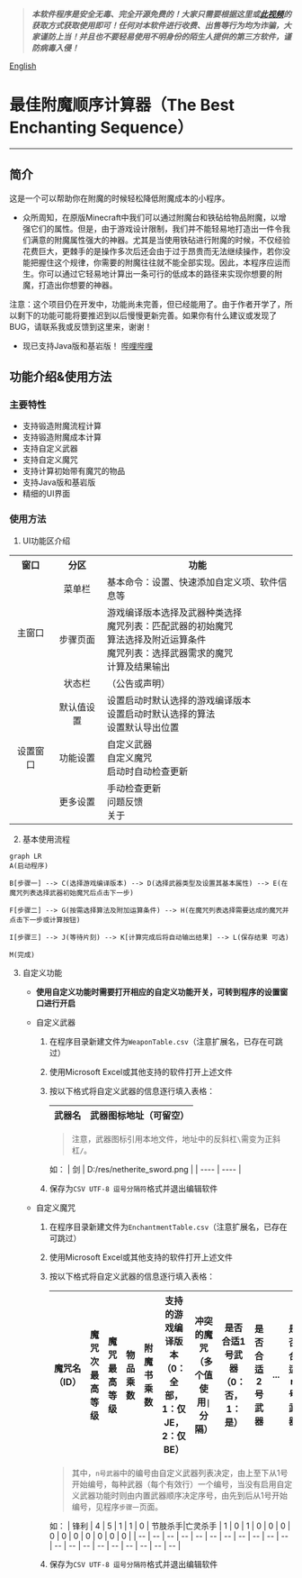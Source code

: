 >***本软件程序是安全无毒、完全开源免费的！大家只需要根据这里或[此视频](https://www.bilibili.com/video/BV11T4y1D7c2)的获取方式获取使用即可！任何对本软件进行收费、出售等行为均为诈骗，大家谨防上当！并且也不要轻易使用不明身份的陌生人提供的第三方软件，谨防病毒入侵！***

[English](README_EN.md)

# 最佳附魔顺序计算器（The Best Enchanting Sequence）
---
## 简介
这是一个可以帮助你在附魔的时候轻松降低附魔成本的小程序。

+ 众所周知，在原版Minecraft中我们可以通过附魔台和铁砧给物品附魔，以增强它们的属性。但是，由于游戏设计限制，我们并不能轻易地打造出一件令我们满意的附魔属性强大的神器。尤其是当使用铁砧进行附魔的时候，不仅经验花费巨大，更棘手的是操作多次后还会由于过于昂贵而无法继续操作，若你没能把握住这个规律，你需要的附魔往往就不能全部实现。因此，本程序应运而生。你可以通过它轻易地计算出一条可行的低成本的路径来实现你想要的附魔，打造出你想要的神器。

注意：这个项目仍在开发中，功能尚未完善，但已经能用了。由于作者开学了，所以剩下的功能可能将要推迟到以后慢慢更新完善。如果你有什么建议或发现了BUG，请联系我或反馈到这里来，谢谢！

+ 现已支持Java版和基岩版！
[哔哩哔哩](https://www.bilibili.com/video/BV11T4y1D7c2)


## 功能介绍&使用方法

### 主要特性

+ 支持锻造附魔流程计算
+ 支持锻造附魔成本计算
+ 支持自定义武器
+ 支持自定义魔咒
+ 支持计算初始带有魔咒的物品
+ 支持Java版和基岩版
+ 精细的UI界面

### 使用方法

1. UI功能区介绍

<table>
 <tr>
  <th>窗口</th>
  <th>分区</th>
  <th>功能</th>
 </tr>
 <tr>
  <td rowspan="3" align="center">主窗口</td>
  <td align="center">菜单栏</td>
  <td>基本命令：设置、快速添加自定义项、软件信息等</td>
 </tr>
 <tr>
  <td align="center">步骤页面</td>
  <td>游戏编译版本选择及武器种类选择<br>魔咒列表：匹配武器的初始魔咒<br>算法选择及附近运算条件<br>魔咒列表：选择武器需求的魔咒<br>计算及结果输出</td>
 </tr>
 <tr>
  <td align="center">状态栏</td>
  <td>（公告或声明）</td>
 </tr>
 <tr>
  <td rowspan="3" align="center">设置窗口</td>
  <td align="center">默认值设置</td>
  <td>设置启动时默认选择的游戏编译版本<br>设置启动时默认选择的算法<br>设置默认导出位置</td>
 </tr>
 <tr>
  <td align="center">功能设置</td>
  <td>自定义武器<br>自定义魔咒<br>启动时自动检查更新</td>
 </tr>
 <tr>
  <td align="center">更多设置</td>
  <td>手动检查更新<br>问题反馈<br>关于</td>
 </tr>
</table>

2. 基本使用流程

```mermaid
graph LR
A(启动程序)

B[步骤一] --> C(选择游戏编译版本) --> D(选择武器类型及设置其基本属性) --> E(在魔咒列表选择武器初始魔咒后点击下一步) 

F[步骤二] --> G(按需选择算法及附加运算条件) --> H(在魔咒列表选择需要达成的魔咒并点击下一步或计算按钮) 

I[步骤三] --> J(等待片刻) --> K[计算完成后将自动输出结果] --> L(保存结果 可选)

M(完成)
```

3. 自定义功能
   + **使用自定义功能时需要打开相应的自定义功能开关，可转到程序的设置窗口进行开启**
   + 自定义武器

     1. 在程序目录新建文件为`WeaponTable.csv`（注意扩展名，已存在可跳过）
     2. 使用Microsoft Excel或其他支持的软件打开上述文件
     3. 按以下格式将自定义武器的信息逐行填入表格：
    
        | 武器名	| 武器图标地址（可留空） |
        | ---- | ---- |
        
        > 注意，武器图标引用本地文件，地址中的反斜杠`\`需变为正斜杠`/`。
       
        如：
        | 剑	| D:/res/netherite_sword.png |
        | ---- | ---- |
     4. 保存为`CSV UTF-8 逗号分隔符`格式并退出编辑软件

   + 自定义魔咒

     1. 在程序目录新建文件为`EnchantmentTable.csv`（注意扩展名，已存在可跳过）
     2. 使用Microsoft Excel或其他支持的软件打开上述文件
     3. 按以下格式将自定义武器的信息逐行填入表格：
    
        | 魔咒名（ID）	| 魔咒次最高等级 | 魔咒最高等级 | 物品乘数 | 附魔书乘数 | 支持的游戏编译版本（0：全部，1：仅JE，2：仅BE） | 冲突的魔咒（多个值使用`\|`分隔） | 是否合适1号武器（0：否，1：是） | 是否合适2号武器 | ... | 是否合适n号武器 |
        | ---- | ---- | ---- | ---- | ---- | ---- | ---- | ---- | ---- | ---- | ---- |
       
        > 其中，`n号武器`中的编号由自定义武器列表决定，由上至下从1号开始编号，每种武器（每个有效行）一个编号，当没有启用自定义武器功能时则由内置武器顺序决定序号，由先到后从1号开始编号，见程序`步骤一`页面。

        如：
        | 锋利 |	4	| 5 |	1 |	1 |	0 |	节肢杀手\|亡灵杀手 |	1 |	0 |	1 |	0 |	0 |	0 |	0 |	0 |	0 |	0 |	0 |	0 |	0 |
        | -- | -- | -- | -- | -- | -- | -- | -- | -- | -- | -- | -- | -- | -- | -- | -- | -- | -- | -- | -- |
     4. 保存为`CSV UTF-8 逗号分隔符`格式并退出编辑软件


